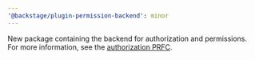 ```yaml
---
'@backstage/plugin-permission-backend': minor
---
```


New package containing the backend for authorization and permissions. For more information, see the [authorization PRFC](https://github.com/backstage/backstage/pull/7761).
